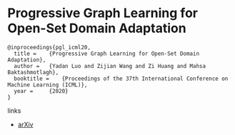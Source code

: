 # Progressive Graph Learning for Open-Set Domain Adaptation

```
@inproceedings{pgl_icml20,
  title = 	 {Progressive Graph Learning for Open-Set Domain Adaptation},
  author = 	 {Yadan Luo and Zijian Wang and Zi Huang and Mahsa Baktashmotlagh},
  booktitle = 	 {Proceedings of the 37th International Conference on Machine Learning (ICML)},
  year = 	 {2020}
}
```

links
- [arXiv](https://arxiv.org/abs/2006.12087)
